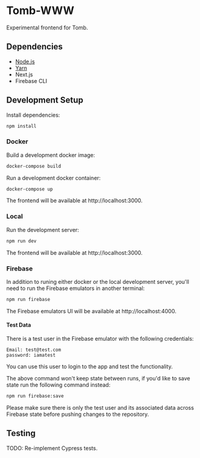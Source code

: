 # Tomb-WWW

Experimental frontend for Tomb.

## Dependencies

- [Node.js](https://nodejs.org/en/)
- [Yarn](https://yarnpkg.com/)
- Next.js
- Firebase CLI

## Development Setup

Install dependencies:

```bash
npm install
```

### Docker

Build a development docker image:
  
```bash
docker-compose build
```

Run a development docker container:
  
```bash
docker-compose up
```

The frontend will be available at http://localhost:3000.

### Local

Run the development server:
  
```bash
npm run dev
```

The frontend will be available at http://localhost:3000.

### Firebase

In addition to runing either docker or the local development server, you'll need to
 run the Firebase emulators in another terminal:
  
```bash
npm run firebase
```

The Firebase emulators UI will be available at http://localhost:4000.

#### Test Data

There is a test user in the Firebase emulator with the following credentials:

```
Email: test@test.com
password: iamatest
```

You can use this user to login to the app and test the functionality.

The above command won't keep state between runs, if you'd like to save state run the following command instead:
  
```bash
npm run firebase:save
```

Please make sure there is only the test user and its associated data across Firebase state before pushing changes to the repository.

## Testing

TODO: Re-implement Cypress tests.